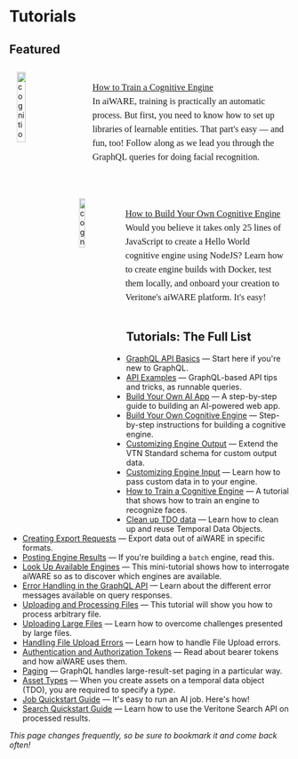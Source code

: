 <!-- markdownlint-disable no-inline-html -->

# Tutorials <!-- Don't remove -->

## Featured <!-- {docsify-ignore} -->

<div style="transform:scaleX(.99);">
<img alt="cognition" width="18%" style="float:left;margin:11px;" src="docs/developer/engines/tutorial/ML.png">
<div
style="font-family:Georgia;
font-size:12.5pt;
line-height:150%;
padding:1px 0px 0px 150px;
transform:scaleX(.99);
transform-origin: top left; "><div class="topruled"><br/></div>
<a href="/#/developer/engines/tutorial/engine-training-tutorial">How to Train a Cognitive Engine</a><br/>In aiWARE, training is practically an automatic process. But first, you need to know how to set up libraries of learnable entities. That part's easy &mdash; and fun, too! Follow along as we lead you through the GraphQL queries for doing facial recognition.
</div>
</div>
<br/><br/><br/>

<div style="transform:scaleX(.99);">
<img alt="cognition" width="15%" style="float:left;margin:11px;" src="docs/developer/engines/tutorial/CogEngine.png">
<div
style="font-family:Georgia;
font-size:12.5pt;
line-height:150%;
padding:1px 0px 0px 150px;
transform:scaleX(.99);
transform-origin: top left; "><div class="topruled"><br/></div>
<a href="/#/developer/engines/tutorial/">How to Build Your Own Cognitive Engine</a> <br/>Would you believe it takes only 25 lines of JavaScript to create a Hello World cognitive engine using NodeJS? Learn how to create engine builds with Docker, test them locally, and onboard your creation to Veritone's aiWARE platform. It's easy!
</div>
</div>
<br/>

## Tutorials: The Full List <!-- {docsify-ignore} -->

- [GraphQL API Basics](apis/tutorials/graphql-basics.md) &mdash; Start here if you're new to GraphQL.
- [API Examples](apis/examples.md) &mdash;  GraphQL-based API tips and tricks, as runnable queries.
- [Build Your Own AI App](/developer/applications/app-tutorial/) &mdash; A step-by-step guide to building an AI-powered web app.
- [Build Your Own Cognitive Engine](/developer/engines/tutorial/) &mdash; Step-by-step instructions for building a cognitive engine.
- [Customizing Engine Output](/developer/engines/tutorial/customizing-engine-output) &mdash; Extend the VTN Standard schema for custom output data.
- [Customizing Engine Input](/developer/engines/tutorial/engine-custom-fields) &mdash; Learn how to pass custom data in to your engine.
- [How to Train a Cognitive Engine](/developer/engines/tutorial/engine-training-tutorial) &mdash; A tutorial that shows how to train an engine to recognize faces.
- [Clean up TDO data](apis/tutorials/cleanup-tdo.md) &mdash; Learn how to clean up and reuse Temporal Data Objects.
- [Creating Export Requests](apis/tutorials/create-export-request/) &mdash; Export data out of aiWARE in specific formats.
- [Posting Engine Results](apis/tutorials/engine-results.md) &mdash; If you're building a `batch` engine, read this.
- [Look Up Available Engines](apis/tutorials/get-engines.md) &mdash; This mini-tutorial shows how to interrogate aiWARE so as to discover which engines are available.
- [Error Handling in the GraphQL API](apis/tutorials/graphql-error-handling.md) &mdash; Learn about the different error messages available on query responses.
- [Uploading and Processing Files](apis/tutorials/upload-and-process.md) &mdash; This tutorial will show you how to process arbitrary file.
- [Uploading Large Files](apis/tutorials/uploading-large-files.md) &mdash; Learn how to overcome challenges presented by large files.
- [Handling File Upload Errors](apis/tutorials/file-upload-error-handling.md) &mdash; Learn how to handle File Upload errors.
- [Authentication and Authorization Tokens](apis/tutorials/tokens.md) &mdash; Read about bearer tokens and how aiWARE uses them.
- [Paging](apis/tutorials/paging.md) &mdash; GraphQL handles large-result-set paging in a particular way.
- [Asset Types](apis/tutorials/asset-types.md) &mdash; When you create assets on a temporal data object (TDO), you are required to specify a *type*.
- [Job Quickstart Guide](apis/job-quickstart/) &mdash; It's easy to run an AI job. Here's how!
- [Search Quickstart Guide](apis/search-quickstart/) &mdash; Learn how to use the Veritone Search API on processed results.

_This page changes frequently, so be sure to bookmark it and come back often!_